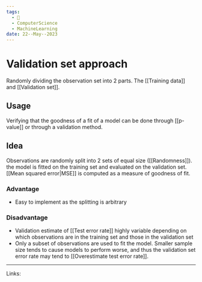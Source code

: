 ```yaml
---
tags:
  - 🌱
  - ComputerScience
  - MachineLearning
date: 22--May--2023
---
```


# Validation set approach

Randomly dividing the observation set into 2 parts. The [[Training data]] and [[Validation set]].
## Usage
Verifying that the goodness of a fit of a model can be done through [[p-value]] or through a validation method.
## Idea
Observations are randomly split into 2 sets of equal size ([[Randomness]]). the model is fitted on the training set and evaluated on the validation set. [[Mean squared error|MSE]] is computed as a measure of goodness of fit.
### Advantage
- Easy to implement as the splitting is arbitrary
### Disadvantage
- Validation estimate of [[Test error rate]] highly variable depending on which observations are in the training set and those in the validation set
- Only a subset of observations are used to fit the model. Smaller sample size tends to cause models to perform worse, and thus the validation set error rate may tend to [[Overestimate test error rate]].

---
Links: 
